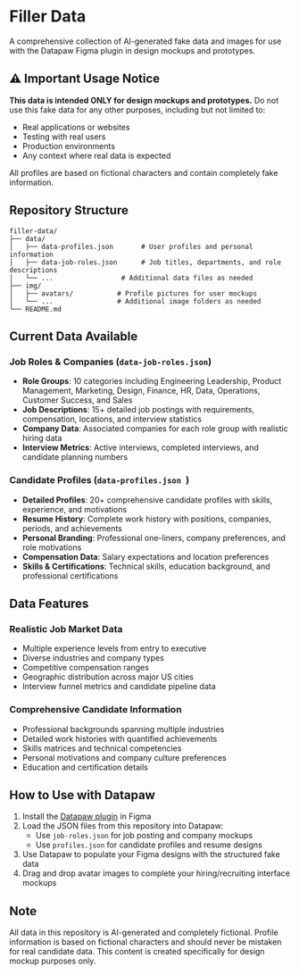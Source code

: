 # Filler Data

A comprehensive collection of AI-generated fake data and images for use with the Datapaw Figma plugin in design mockups and prototypes.

## ⚠️ Important Usage Notice

**This data is intended ONLY for design mockups and prototypes.** Do not use this fake data for any other purposes, including but not limited to:
- Real applications or websites
- Testing with real users
- Production environments
- Any context where real data is expected

All profiles are based on fictional characters and contain completely fake information.

## Repository Structure

```
filler-data/
├── data/
│   ├── data-profiles.json       # User profiles and personal information
│   ├── data-job-roles.json      # Job titles, departments, and role descriptions
│   └── ...                 # Additional data files as needed
├── img/
│   ├── avatars/           # Profile pictures for user mockups
│   └── ...                # Additional image folders as needed
└── README.md
```

## Current Data Available

### Job Roles & Companies (`data-job-roles.json`)
- **Role Groups**: 10 categories including Engineering Leadership, Product Management, Marketing, Design, Finance, HR, Data, Operations, Customer Success, and Sales
- **Job Descriptions**: 15+ detailed job postings with requirements, compensation, locations, and interview statistics
- **Company Data**: Associated companies for each role group with realistic hiring data
- **Interview Metrics**: Active interviews, completed interviews, and candidate planning numbers

### Candidate Profiles (`data-profiles.json `)
- **Detailed Profiles**: 20+ comprehensive candidate profiles with skills, experience, and motivations
- **Resume History**: Complete work history with positions, companies, periods, and achievements
- **Personal Branding**: Professional one-liners, company preferences, and role motivations
- **Compensation Data**: Salary expectations and location preferences
- **Skills & Certifications**: Technical skills, education background, and professional certifications

## Data Features

### Realistic Job Market Data
- Multiple experience levels from entry to executive
- Diverse industries and company types
- Competitive compensation ranges
- Geographic distribution across major US cities
- Interview funnel metrics and candidate pipeline data

### Comprehensive Candidate Information
- Professional backgrounds spanning multiple industries
- Detailed work histories with quantified achievements
- Skills matrices and technical competencies
- Personal motivations and company culture preferences
- Education and certification details

## How to Use with Datapaw

1. Install the [Datapaw plugin](https://www.figma.com/community/plugin/1434312636542908147/datapaw-google-sheets-json-api-string-currency-number-fake-data-and-more) in Figma
2. Load the JSON files from this repository into Datapaw:
   - Use `job-roles.json` for job posting and company mockups
   - Use `profiles.json` for candidate profiles and resume designs
3. Use Datapaw to populate your Figma designs with the structured fake data
4. Drag and drop avatar images to complete your hiring/recruiting interface mockups


## Note

All data in this repository is AI-generated and completely fictional. Profile information is based on fictional characters and should never be mistaken for real candidate data. This content is created specifically for design mockup purposes only.

